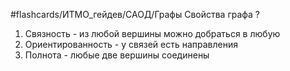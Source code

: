 #flashcards/ИТМО_гейдев/САОД/Графы
Свойства графа
?
1. Связность - из любой вершины можно добраться в любую
2. Ориентированность - у связей есть направления
3. Полнота - любые две вершины соединены
